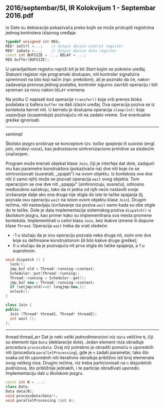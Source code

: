 2016/septembar/SI, IR Kolokvijum 1 - Septembar 2016.pdf
--------------------------------------------------------------------------------
io
Date su deklaracije pokazivača preko kojih se može pristupiti registrima jednog kontrolera
izlaznog uređaja:
```cpp
typedef unsigned int REG;
REG* ioCtrl =...;    // Output device control register
REG* ioData =...;    // Output device data register
const int BUFSIZE = ..., DELAY = ...;
REG buffer[BUFSIZE];
```
U upravljačkom registru najniži bit je bit *Start* kojim se pokreće uređaj. Statusni registar nije
programski dostupan, niti kontroler signalizira spremnost na bilo koji način (npr. prekidom),
ali je poznato da će, nakon zadavanja prenosa jednog podatka, kontroler sigurno završiti
operaciju i biti spreman za novu nakon `DELAY` vremena.

Na jeziku C napisati kod operacije `transfer()` koja vrši prenos bloka podataka iz bafera
`buffer` na dati izlazni uređaj. Ova operacija poziva se iz konteksta kernel niti. U kernelu je
dostupna operacija `sleep(int)` koja uspavljuje (suspenduje) pozivajuću nit na zadato vreme.
Sve eventualne greške ignorisati.

--------------------------------------------------------------------------------
semimpl

Školsko jezgro proširuje se konceptom tzv. *tačke spajanja* ili *susreta* (engl. *join*, *rendez-vous*), kao jednostavne sinhronizacione primitive sa sledećim značenjem.

Program može kreirati objekat klase `Join`, čiji je interfejs dat dole, zadajući mu kao parametre
konstruktora (pokazivače na) dve niti koje će se sinhronizovati (susretati, „spajati“) na ovom
objektu. Iz konteksta ove dve niti (i samo njih) može se pozvati operacija `wait` ovog objekta.
Tom operacijom se ove dve niti „spajaju“  (sinhronizuju, susreću), odnosno međusobno
sačekuju, tako da ni jedna od njih neće nastaviti svoje izvšavanje dalje ako ona druga nije
stigla do iste te tačke spajanja (tj. pozvala ovu operaciju `wait` na istom ovom objektu klase
`Join`). Drugim rečima, niti nastavljaju izvršavanje iza poziva `wait` samo kada su obe stigle do
te tačke.
Dole je data implementacija sistemskog poziva `dispatch()` u školskom jezgru, kao primer
kako su implementirana sva mesta promene konteksta. Implementirati u celini klasu `Join`, bez
ikakve izmene ili dopune klase `Thread`. Operacija `wait` treba da vrati sledeće:

- -1 u slučaju da je ovu operaciju pozvala neka druga nit, osim one dve koje su
definisane konstruktorom (ili bilo kakve druge greške);
- 0 u slučaju da je pozivajuća nit prva stigla do tačke spajanja, a 1 u suprotnom.

```cpp
void dispatch () {
  lock();
  jmp_buf old = Thread::running->context;
  Scheduler::put(Thread::running);
  Thread::running = Scheduler::get();
  jmp_buf new = Thread::running->context;
  if (setjmp(old)==0) longjmp(new,1);
  unlock();
}

class Join {
public:
  Join (Thread* thread1, Thread* thread2);
  int wait ();
};
```

--------------------------------------------------------------------------------
thread thread_arr
Dat je neki veliki jednodimenzioni niz `data` veličine `N`, čiji su elementi tipa `Data` (deklaracije
dole). Jedan element niza obrađuje procedura `processData`. Ovaj niz potrebno je obraditi
pomoću n uporednih niti (procedura `parallelProcessing`), gde je `n` zadati parametar, tako
što svaka od tih uporednih niti iterativno obrađuje približno isti broj elemenata ovog velikog
niza. Drugim rečima, niz treba particionisati na `n` disjunktnih podnizova, što približnije
jednakih, i te particije obrađivati uporedo. Implementaciju dati u školskom jezgru.
```cpp
const int N = ...;
class Data;
Data data[N];
void processData(Data*);
void parallelProcessing (int n);
```
